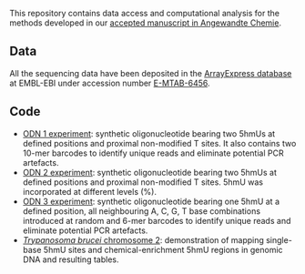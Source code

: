 This repository contains data access and computational analysis for the methods developed in our [accepted manuscript in Angewandte Chemie](https://onlinelibrary.wiley.com/doi/abs/10.1002/anie.201804046).


## Data

All the sequencing data have been deposited in the [ArrayExpress database](https://www.ebi.ac.uk/arrayexpress/) at EMBL-EBI under accession number [E-MTAB-6456](https://www.ebi.ac.uk/arrayexpress/experiments/E-MTAB-6456).


## Code

- [ODN 1 experiment](ODN1.md): synthetic oligonucleotide bearing two 5hmUs at defined positions and proximal non-modified T sites. It also contains two 10-mer barcodes to identify unique reads and eliminate potential PCR artefacts.
- [ODN 2 experiment](ODN2.md): synthetic oligonucleotide bearing two 5hmUs at defined positions and proximal non-modified T sites. 5hmU was incorporated at different levels (%).
- [ODN 3 experiment](ODN3.md): synthetic oligonucleotide bearing one 5hmU at a defined position, all neighbouring A, C, G, T base combinations introduced at random and 6-mer barcodes to identify unique reads and eliminate potential PCR artefacts.
- [*Trypanosoma brucei* chromosome 2](Tryp_chr2.md): demonstration of mapping single-base 5hmU sites and chemical-enrichment 5hmU regions in genomic DNA and resulting tables.

